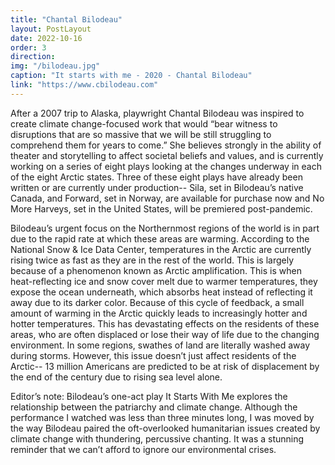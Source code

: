 ```yaml
---
title: "Chantal Bilodeau"
layout: PostLayout
date: 2022-10-16
order: 3
direction:
img: "/bilodeau.jpg"
caption: "It starts with me - 2020 - Chantal Bilodeau"
link: "https://www.cbilodeau.com"
---
```


After a 2007 trip to Alaska, playwright Chantal Bilodeau was inspired to create climate change-focused work that would “bear witness to disruptions that are so massive that we will be still struggling to comprehend them for years to come.” She believes strongly in the ability of theater and storytelling to affect societal beliefs and values, and is currently working on a series of eight plays looking at the changes underway in each of the eight Arctic states. Three of these eight plays have already been written or are currently under production-- Sila, set in Bilodeau’s native Canada, and Forward, set in Norway, are available for purchase now and No More Harveys, set in the United States, will be premiered post-pandemic.  

Bilodeau’s urgent focus on the Northernmost regions of the world is in part due to the rapid rate at which these areas are warming. According to the National Snow & Ice Data Center,  temperatures in the Arctic are currently rising twice as fast as they are in the rest of the world. This is largely because of a phenomenon known as Arctic amplification. This is when heat-reflecting ice and snow cover melt due to warmer temperatures, they expose the ocean underneath, which absorbs heat instead of reflecting it away due to its darker color. Because of this cycle of feedback, a small amount of warming in the Arctic quickly leads to increasingly hotter and hotter temperatures. This has devastating effects on the residents of these areas, who are often displaced or lose their way of life due to the changing environment. In some regions, swathes of land are literally washed away during storms. However, this issue doesn’t just affect residents of the Arctic-- 13 million Americans are predicted to be at risk of displacement by the end of the century due to rising sea level alone.

Editor’s note: Bilodeau’s one-act play It Starts With Me explores the relationship between the patriarchy and climate change. Although the performance I watched was less than three minutes long, I was moved by the way Bilodeau paired the oft-overlooked humanitarian issues created by climate change with thundering, percussive chanting. It was a stunning reminder that we can’t afford to ignore our environmental crises.